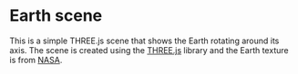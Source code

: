 # Earth scene

This is a simple THREE.js scene that shows the Earth rotating around its axis. The scene is created using the [THREE.js](https://threejs.org/) library and the Earth texture is from [NASA](https://visibleearth.nasa.gov/).